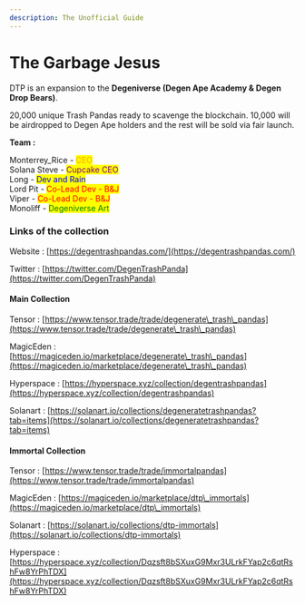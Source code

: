 ```yaml
---
description: The Unofficial Guide
---
```


# The Garbage Jesus

DTP is an expansion to the **Degeniverse (Degen Ape Academy & Degen Drop Bears)**.

20,000 unique Trash Pandas ready to scavenge the blockchain. 10,000 will be airdropped to Degen Ape holders and the rest will be sold via fair launch.



**Team :**

Monterrey\_Rice - <mark style="color:orange;">CEO</mark> \
Solana Steve - <mark style="color:purple;">Cupcake CEO</mark> \
Long - <mark style="color:blue;">Dev and Rain</mark> \
Lord Pit - <mark style="color:red;">Co-Lead Dev - B\&J</mark> \
Viper - <mark style="color:red;">Co-Lead Dev - B\&J</mark> \
Monoliff - <mark style="color:green;">Degeniverse Art</mark>





### Links of the collection

Website : [https://degentrashpandas.com/](https://degentrashpandas.com/)

Twitter : [https://twitter.com/DegenTrashPanda](https://twitter.com/DegenTrashPanda)

#### Main Collection

Tensor : [https://www.tensor.trade/trade/degenerate\_trash\_pandas](https://www.tensor.trade/trade/degenerate\_trash\_pandas)

MagicEden : [https://magiceden.io/marketplace/degenerate\_trash\_pandas](https://magiceden.io/marketplace/degenerate\_trash\_pandas)

Hyperspace : [https://hyperspace.xyz/collection/degentrashpandas](https://hyperspace.xyz/collection/degentrashpandas)

Solanart : [https://solanart.io/collections/degeneratetrashpandas?tab=items](https://solanart.io/collections/degeneratetrashpandas?tab=items)

#### Immortal Collection&#x20;

Tensor : [https://www.tensor.trade/trade/immortalpandas](https://www.tensor.trade/trade/immortalpandas)

MagicEden : [https://magiceden.io/marketplace/dtp\_immortals](https://magiceden.io/marketplace/dtp\_immortals)

Solanart : [https://solanart.io/collections/dtp-immortals](https://solanart.io/collections/dtp-immortals)

Hyperspace : [https://hyperspace.xyz/collection/Dqzsft8bSXuxG9Mxr3ULrkFYap2c6qtRshFw8YrPhTDX](https://hyperspace.xyz/collection/Dqzsft8bSXuxG9Mxr3ULrkFYap2c6qtRshFw8YrPhTDX)
